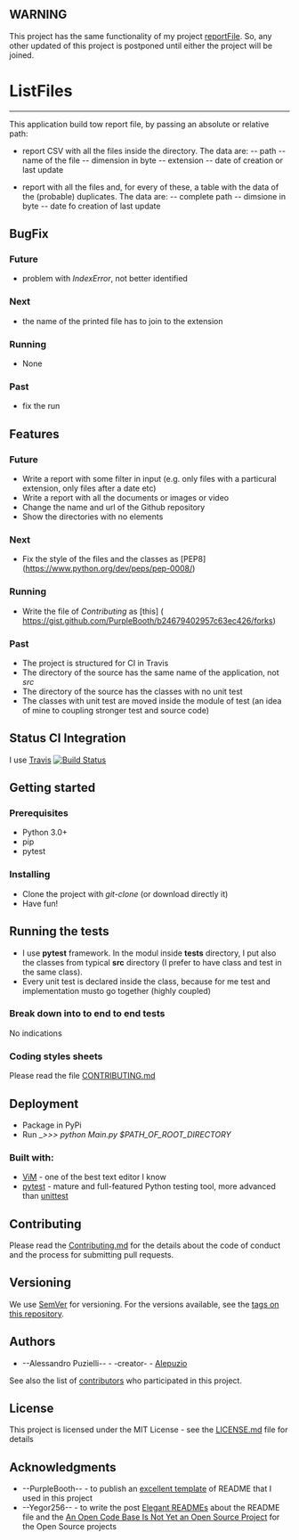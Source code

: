 ## WARNING

This project has the same functionality of my project [reportFile](https://github.com/alepuzio/reportFile).
So, any other updated of this project is postponed until either the project will be joined.


# ListFiles
--------
This application build tow report file, by passing an absolute or relative path:
- report CSV with all the files inside the directory. The data are: 
 -- path
 -- name of the file
 -- dimension in byte
 -- extension
 -- date of creation or last update

- report with all the files and, for every of these, a table with the data of the (probable) duplicates. The data are: 
-- complete path
-- dimsione in byte
-- date fo creation of last update

## BugFix

### Future
 - problem with _IndexError_, not better identified

### Next
 - the name of the printed file has to join to the extension

### Running
 - None

### Past
 - fix the run

## Features

### Future
- Write a report with some filter in input (e.g. only files with a particural extension, only files after a date etc)
- Write a report with all the documents or images or video 
- Change the name and url of the Github repository
- Show the directories with no elements 

### Next
- Fix the style of the files and the classes as [PEP8] (https://www.python.org/dev/peps/pep-0008/)

### Running
- Write the file of _Contributing_ as [this] ( https://gist.github.com/PurpleBooth/b24679402957c63ec426/forks)

### Past
- The project is structured for CI in Travis
- The directory of the source has the same name of the application, not _src_
- The directory of the source has the classes with no unit test
- The classes with unit test are moved inside the module of test (an idea of mine to coupling stronger test and source code)


## Status CI Integration
 
 I use [Travis](https://travis-ci.org/)
 [![Build Status](https://travis-ci.org/alepuzio/listfiles.svg?branch=master)](https://travis-ci.org/alepuzio/list-files)

## Getting started

### Prerequisites

- Python 3.0+
- pip
- pytest 

### Installing

- Clone the project with _git-clone_ (or download directly it)
- Have fun!


## Running the tests

 - I use __pytest__ framework. In the modul inside __tests__ directory, I put also the classes from typical __src__ directory (I prefer to have class and test in the same class).
 - Every unit test is declared inside the class, because for me test and implementation musto go together (highly coupled)

### Break down into to end to end tests

No indications

	
### Coding styles sheets

Please read the file [CONTRIBUTING.md](http://github.com/alepuzio/listfiles/CONTRIBUTING.md)

## Deployment
 
 - Package in PyPi
 - Run    __>>> python Main.py $PATH_OF_ROOT_DIRECTORY_
 
### Built with:

- [ViM](http://www.vim.org) - one of the best text editor I know
- [pytest](https://pytest.org) - mature and full-featured Python testing tool, more advanced than [unittest](https://docs.python.org/3/library/unittest.html)

## Contributing

Please read the [Contributing.md](http://github.com/alepuzio/listfiles/CONTRIBUTING.md) for the details about the code of conduct and the process for submitting pull requests.

## Versioning

We use [SemVer](http://semver.org/) for versioning. For the versions available, see the [tags on this repository](https://github.com/your/project/tags). 

## Authors

- --Alessandro Puzielli-- - -creator- - [Alepuzio](https://github.com/alepuzio)

See also the list of [contributors](https://github.com/alepuzio/listfiles/contributors) who participated in this project.

## License

This project is licensed under the MIT License - see the [LICENSE.md](LICENSE.md) file for details

## Acknowledgments

- --PurpleBooth-- - to publish an [excellent template](https://gist.github.com/PurpleBooth/109311bb0361f32d87a2) of README that I used in this project 
- --Yegor256-- - to write the post [Elegant READMEs](https://www.yegor256.com/2019/04/23/elegant-readme.html) about the README file and the [An Open Code Base Is Not Yet an Open Source Project](https://www.yegor256.com/2018/05/08/open-source-attributes.html) for the Open Source projects

